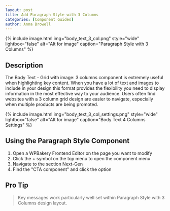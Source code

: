 ```yaml
---
layout: post
title: Add Paragraph Style with 3 Columns
categories: [Component Guides]
author: Anna Browell
---
```

{% include image.html img="body_text_3_col.png" style="wide" lightbox="false" alt="Alt for image" caption="Paragraph Style with 3 Columns" %}


## Description

The Body Text - Grid with image: 3 columns component is extremely useful when highlighting key content. When you have a lot of text and images to include in your design this format provides the flexibility you need to display information in the most effective way to your audience. Users often find websites with a 3 column grid design are easier to navigate, especially when multiple products are being promoted.

{% include image.html img="body_text_3_col_settings.png" style="wide" lightbox="false" alt="Alt for image" caption="Body Text 4 Columns Settings" %}


## Using the Paragraph Style Component


1. Open a WPBakery Frontend Editor on the page you want to modify
2. Click the + symbol on the top menu to open the component menu
3. Navigate to the section Next-Gen
4. Find the "CTA component" and click the option


## Pro Tip
> Key messages work particularly well set within Paragraph Style with 3 Columns design layout.

